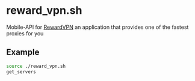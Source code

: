 # reward_vpn.sh
Mobile-API for [RewardVPN](https://play.google.com/store/apps/details?id=com.rewardvpn.app) an application that provides one of the fastest proxies for you

## Example
```bash
source ./reward_vpn.sh
get_servers
```

